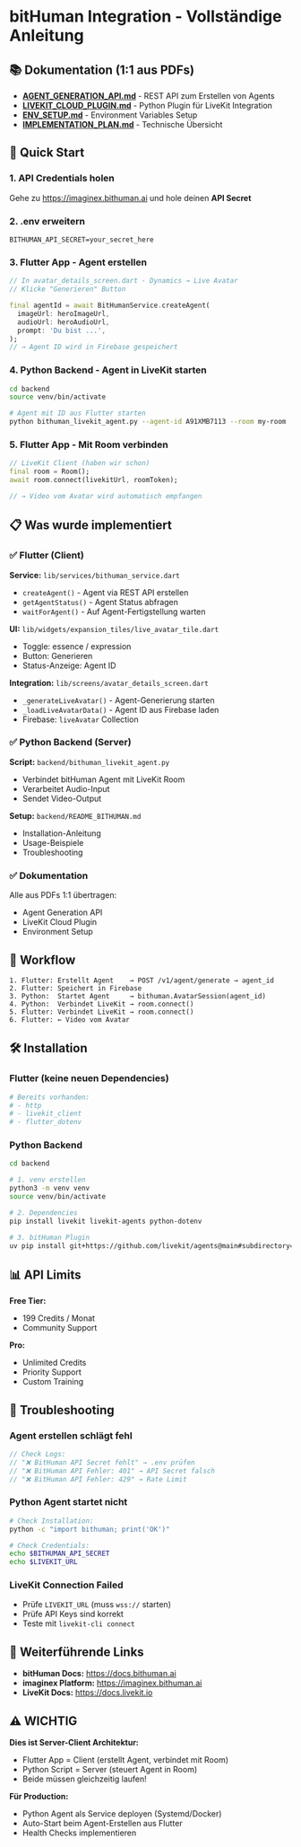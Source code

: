 # bitHuman Integration - Vollständige Anleitung

## 📚 Dokumentation (1:1 aus PDFs)

- **[AGENT_GENERATION_API.md](./AGENT_GENERATION_API.md)** - REST API zum Erstellen von Agents
- **[LIVEKIT_CLOUD_PLUGIN.md](./LIVEKIT_CLOUD_PLUGIN.md)** - Python Plugin für LiveKit Integration
- **[ENV_SETUP.md](./ENV_SETUP.md)** - Environment Variables Setup
- **[IMPLEMENTATION_PLAN.md](./IMPLEMENTATION_PLAN.md)** - Technische Übersicht

## 🚀 Quick Start

### 1. API Credentials holen

Gehe zu https://imaginex.bithuman.ai und hole deinen **API Secret**

### 2. .env erweitern

```env
BITHUMAN_API_SECRET=your_secret_here
```

### 3. Flutter App - Agent erstellen

```dart
// In avatar_details_screen.dart - Dynamics → Live Avatar
// Klicke "Generieren" Button

final agentId = await BitHumanService.createAgent(
  imageUrl: heroImageUrl,
  audioUrl: heroAudioUrl,
  prompt: 'Du bist ...',
);
// → Agent ID wird in Firebase gespeichert
```

### 4. Python Backend - Agent in LiveKit starten

```bash
cd backend
source venv/bin/activate

# Agent mit ID aus Flutter starten
python bithuman_livekit_agent.py --agent-id A91XMB7113 --room my-room
```

### 5. Flutter App - Mit Room verbinden

```dart
// LiveKit Client (haben wir schon)
final room = Room();
await room.connect(livekitUrl, roomToken);

// → Video vom Avatar wird automatisch empfangen
```

## 📋 Was wurde implementiert

### ✅ Flutter (Client)

**Service:** `lib/services/bithuman_service.dart`
- `createAgent()` - Agent via REST API erstellen
- `getAgentStatus()` - Agent Status abfragen
- `waitForAgent()` - Auf Agent-Fertigstellung warten

**UI:** `lib/widgets/expansion_tiles/live_avatar_tile.dart`
- Toggle: essence / expression
- Button: Generieren
- Status-Anzeige: Agent ID

**Integration:** `lib/screens/avatar_details_screen.dart`
- `_generateLiveAvatar()` - Agent-Generierung starten
- `_loadLiveAvatarData()` - Agent ID aus Firebase laden
- Firebase: `liveAvatar` Collection

### ✅ Python Backend (Server)

**Script:** `backend/bithuman_livekit_agent.py`
- Verbindet bitHuman Agent mit LiveKit Room
- Verarbeitet Audio-Input
- Sendet Video-Output

**Setup:** `backend/README_BITHUMAN.md`
- Installation-Anleitung
- Usage-Beispiele
- Troubleshooting

### ✅ Dokumentation

Alle aus PDFs 1:1 übertragen:
- Agent Generation API
- LiveKit Cloud Plugin
- Environment Setup

## 🔄 Workflow

```
1. Flutter: Erstellt Agent    → POST /v1/agent/generate → agent_id
2. Flutter: Speichert in Firebase
3. Python:  Startet Agent     → bithuman.AvatarSession(agent_id)
4. Python:  Verbindet LiveKit → room.connect()
5. Flutter: Verbindet LiveKit → room.connect()
6. Flutter: ← Video vom Avatar
```

## 🛠 Installation

### Flutter (keine neuen Dependencies)

```bash
# Bereits vorhanden:
# - http
# - livekit_client
# - flutter_dotenv
```

### Python Backend

```bash
cd backend

# 1. venv erstellen
python3 -m venv venv
source venv/bin/activate

# 2. Dependencies
pip install livekit livekit-agents python-dotenv

# 3. bitHuman Plugin
uv pip install git+https://github.com/livekit/agents@main#subdirectory=livekit-plugins/livekit-plugins-bithuman
```

## 📊 API Limits

**Free Tier:**
- 199 Credits / Monat
- Community Support

**Pro:**
- Unlimited Credits
- Priority Support
- Custom Training

## 🚨 Troubleshooting

### Agent erstellen schlägt fehl

```dart
// Check Logs:
// "❌ BitHuman API Secret fehlt" → .env prüfen
// "❌ BitHuman API Fehler: 401" → API Secret falsch
// "❌ BitHuman API Fehler: 429" → Rate Limit
```

### Python Agent startet nicht

```bash
# Check Installation:
python -c "import bithuman; print('OK')"

# Check Credentials:
echo $BITHUMAN_API_SECRET
echo $LIVEKIT_URL
```

### LiveKit Connection Failed

- Prüfe `LIVEKIT_URL` (muss `wss://` starten)
- Prüfe API Keys sind korrekt
- Teste mit `livekit-cli connect`

## 📖 Weiterführende Links

- **bitHuman Docs:** https://docs.bithuman.ai
- **imaginex Platform:** https://imaginex.bithuman.ai
- **LiveKit Docs:** https://docs.livekit.io

## ⚠️ WICHTIG

**Dies ist Server-Client Architektur:**
- Flutter App = Client (erstellt Agent, verbindet mit Room)
- Python Script = Server (steuert Agent in Room)
- Beide müssen gleichzeitig laufen!

**Für Production:**
- Python Agent als Service deployen (Systemd/Docker)
- Auto-Start beim Agent-Erstellen aus Flutter
- Health Checks implementieren

